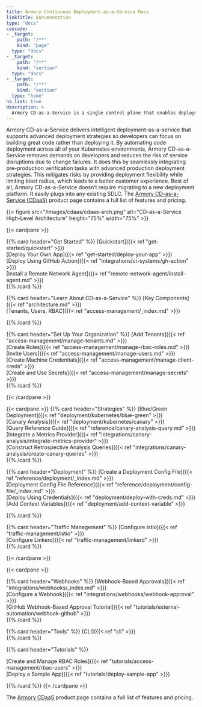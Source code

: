```yaml
---
title: Armory Continuous Deployment-as-a-Service Docs
linkTitle: Documentation
type: "docs"
cascade:
- _target:
    path: "/**"
    kind: "page"
  type: "docs"
- _target:
    path: "/**"
    kind: "section"
  type: "docs"
- _target:
    path: "/**"
    kind: "section"
  type: "home"
no_list: true
description: >
  Armory CD-as-a-Service is a single control plane that enables deployment to multiple Kubernetes clusters using CD-as-a-Service's secure, one-way Kubernetes agents. These agents facilitate multi-cluster orchestration and advanced deployment strategies, such as canary and blue/green, for your apps.
---
```


Armory CD-as-a-Service delivers intelligent deployment-as-a-service that supports advanced deployment strategies so developers can focus on building great code rather than deploying it. By automating code deployment across all of your Kubernetes environments, Armory CD-as-a-Service removes demands on developers and reduces the risk of service disruptions due to change failures. It does this by seamlessly integrating pre-production verification tasks with advanced production deployment strategies. This mitigates risks by providing deployment flexibility while limiting blast radius, which leads to a better customer experience. Best of all, Armory CD-as-a-Service doesn’t require migrating to a new deployment platform. It easily plugs into any existing SDLC. The [Armory CD-as-a-Service (CDaaS)](https://www.armory.io/products/continuous-deployment-as-a-service/) product page contains a full list of features and pricing.

{{< figure src="/images/cdaas/cdaas-arch.png" alt="CD-as-a-Service High-Level Architecture" height="75%" width="75%" >}}

<!-- linkWithLinkTitle didn't render correctly inside the cardpane cards so hard-code link title and use ref -->

{{< cardpane >}}

{{% card header="Get Started" %}}
[Quickstart]({{< ref "get-started/quickstart" >}})</br>
[Deploy Your Own App]({{< ref "get-started/deploy-your-app" >}})</br>
[Deploy Using GitHub Action]({{< ref "integrations/ci-systems/gh-action" >}})</br>
[Install a Remote Network Agent]({{<  ref "remote-network-agent/install-agent.md" >}})</br>
{{% /card %}}

{{% card header="Learn About CD-as-a-Service" %}}
[Key Components]({{<  ref "architecture.md" >}})</br>
[Tenants, Users, RBAC]({{<  ref "access-management/_index.md" >}})</br>

{{% /card %}}

{{% card header="Set Up Your Organization" %}}
[Add Tenants]({{<  ref "access-management/manage-tenants.md" >}})</br>
[Create Roles]({{<  ref "access-management/manage-rbac-roles.md" >}})</br>
[Invite Users]({{<  ref "access-management/manage-users.md" >}})</br>
[Create Machine Credentials]({{< ref "access-management/manage-client-creds" >}})</br>
[Create and Use Secrets]({{< ref "access-management/manage-secrets" >}})</br>
{{% /card %}}

{{< /cardpane >}}

{{< cardpane >}}
{{% card header="Strategies" %}}
[Blue/Green Deployment]({{< ref "deployment/kubernetes/blue-green" >}})</br>
[Canary Analysis]({{< ref "deployment/kubernetes/canary" >}})</br>
[Query Reference Guide]({{< ref "reference/canary-analysis-query.md" >}})</br>
[Integrate a Metrics Provider]({{< ref "integrations/canary-analysis/integrate-metrics-provider" >}})</br>
[Construct Retrospective Analysis Queries]({{< ref "integrations/canary-analysis/create-canary-queries" >}})</br>
{{% /card %}}

{{% card header="Deployment" %}}
[Create a Deployment Config File]({{< ref "reference/deployment/_index.md" >}})</br>
[Deployment Config File Reference]({{< ref "reference/deployment/config-file/_index.md" >}})</br>
[Deploy Using Credentials]({{< ref "deployment/deploy-with-creds.md" >}})</br>
[Add Context Variables]({{< ref "deployment/add-context-variable" >}})</br>

{{% /card %}}

{{% card header="Traffic Management" %}}
[Configure Istio]({{< ref "traffic-management/istio" >}})</br>
[Configure Linkerd]({{< ref "traffic-management/linkerd" >}})</br>
{{% /card %}}

{{< /cardpane >}}

{{< cardpane >}}

{{% card header="Webhooks" %}}
[Webhook-Based Approvals]({{< ref "integrations/webhooks/_index.md" >}})</br>
[Configure a Webhook]({{< ref "integrations/webhooks/webhook-approval" >}})</br>
[GitHub Webhook-Based Approval Tutorial]({{<  ref "tutorials/external-automation/webhook-github" >}})</br>
{{% /card %}}

{{% card header="Tools" %}}
[CLI]({{< ref "cli" >}})</br>
{{% /card %}}

{{% card header="Tutorials" %}}

[Create and Manage RBAC Roles]({{<  ref "tutorials/access-management/rbac-users" >}})</br>
[Deploy a Sample App]({{<  ref "tutorials/deploy-sample-app" >}})</br>


{{% /card %}}
{{< /cardpane >}}

<!-- Anna asked for this link to be here -->
The [Armory CDaaS](https://www.armory.io/products/continuous-deployment-as-a-service/) product page contains a full list of features and pricing.
